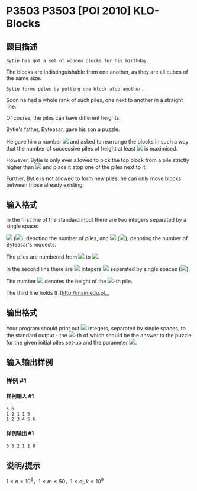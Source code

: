# P3503 P3503 [POI 2010] KLO-Blocks

## 题目描述

    Bytie has got a set of wooden blocks for his birthday.

The blocks are indistinguishable from one another, as they are all cubes of the same size.

    Bytie forms piles by putting one block atop another.

Soon he had a whole rank of such piles, one next to another in a straight line.

Of course, the piles can have different heights.

Bytie's father, Byteasar, gave his son a puzzle.

He gave him a number ![](http://main.edu.pl/images/OI17/klo-en-tex.1.png) and asked to rearrange the blocks in such a way that    the number of successive piles of height at least ![](http://main.edu.pl/images/OI17/klo-en-tex.2.png) is maximised.

However, Bytie is only ever allowed to pick the top block from a pile strictly    higher than ![](http://main.edu.pl/images/OI17/klo-en-tex.3.png) and place it atop one of the piles next to it.

Further, Bytie is not allowed to form new piles, he can only move blocks    between those already existing.



## 输入格式

In the first line of the standard input there are two integers separated by a single space:

![](http://main.edu.pl/images/OI17/klo-en-tex.4.png) (![](http://main.edu.pl/images/OI17/klo-en-tex.5.png)), denoting the number of piles, and ![](http://main.edu.pl/images/OI17/klo-en-tex.6.png) (![](http://main.edu.pl/images/OI17/klo-en-tex.7.png)),      denoting the number of Byteasar's requests.

The piles are numbered from ![](http://main.edu.pl/images/OI17/klo-en-tex.8.png) to ![](http://main.edu.pl/images/OI17/klo-en-tex.9.png).

In the second line there are ![](http://main.edu.pl/images/OI17/klo-en-tex.10.png) integers ![](http://main.edu.pl/images/OI17/klo-en-tex.11.png)      separated by single spaces (![](http://main.edu.pl/images/OI17/klo-en-tex.12.png)).

The number ![](http://main.edu.pl/images/OI17/klo-en-tex.13.png) denotes the height of the ![](http://main.edu.pl/images/OI17/klo-en-tex.14.png)-th pile.

The third line holds ![](http://main.edu.pl…


## 输出格式

Your program should print out ![](http://main.edu.pl/images/OI17/klo-en-tex.21.png) integers, separated by single spaces,      to the standard output - the ![](http://main.edu.pl/images/OI17/klo-en-tex.22.png)-th of which should be the answer to the puzzle      for the given initial piles set-up and the parameter ![](http://main.edu.pl/images/OI17/klo-en-tex.23.png).


## 输入输出样例

### 样例 #1

#### 样例输入 #1

```
5 6
1 2 1 1 5
1 2 3 4 5 6
```

#### 样例输出 #1

```
5 5 2 1 1 0
```

## 说明/提示

$1\le n\le 10^6$，$1\le m\le 50$，$1\le a_i,k\le 10^9$

